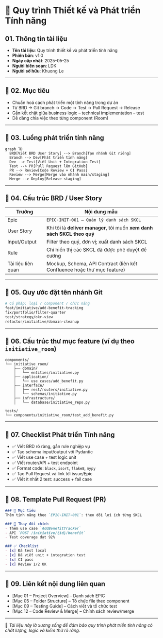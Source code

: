 # 🚀 Quy trình Thiết kế và Phát triển Tính năng

## 01. Thông tin tài liệu

- **Tên tài liệu**: Quy trình thiết kế và phát triển tính năng  
- **Phiên bản**: v1.0  
- **Ngày cập nhật**: 2025-05-25  
- **Người biên soạn**: LDK  
- **Người sở hữu**: Khuong Le  

---

## 🎯 02. Mục tiêu

- Chuẩn hoá cách phát triển một tính năng trong dự án  
- Từ BRD → Git branch → Code → Test → Pull Request → Release  
- Gắn kết chặt giữa business logic – technical implementation – test  
- Dễ dàng chia việc theo từng component (Room)  

---

## 🔄 03. Luồng phát triển tính năng

```mermaid
graph TD
  BRD[Viết BRD User Story] --> Branch[Tạo nhánh Git riêng]
  Branch --> Dev[Phát triển tính năng]
  Dev --> Test[Viết Unit + Integration Test]
  Test --> PR[Pull Request lên GitHub]
  PR --> Review[Code Review + CI Pass]
  Review --> Merge[Merge vào nhánh main/staging]
  Merge --> Deploy[Release staging]
````

---

## 🧾 04. Cấu trúc BRD / User Story

| Trường             | Nội dung mẫu                                                             |
| ------------------ | ------------------------------------------------------------------------ |
| Epic               | `EPIC-INIT-001 – Quản lý danh sách SKCL`                                 |
| User Story         | Khi tôi là **deliver manager**, tôi muốn **xem danh sách SKCL theo quý** |
| Input/Output       | Filter theo quý, đơn vị; xuất danh sách SKCL                             |
| Rule               | Chỉ hiển thị các SKCL đã được phê duyệt đề cương                         |
| Tài liệu liên quan | Mockup, Schema, API Contract (liên kết Confluence hoặc thư mục feature)  |

---

## 🌿 05. Quy ước đặt tên nhánh Git

```bash
# Cú pháp: loại / component / chức năng
feat/initiative/add-benefit-tracking
fix/portfolio/filter-quarter
test/strategy/okr-view
refactor/initiative/domain-cleanup
```

---

## 📁 06. Cấu trúc thư mục feature (ví dụ theo `initiative_room`)

```
components/
└── initiative_room/
    ├── domain/
    │   └── entities/initiative.py
    ├── application/
    │   └── use_cases/add_benefit.py
    ├── interface/
    │   ├── rest/routers/initiative.py
    │   └── schemas/initiative.py
    ├── infrastructure/
    │   └── database/initiative_repo.py

tests/
└── components/initiative_room/test_add_benefit.py
```

---

## 🧪 07. Checklist Phát triển Tính năng

* ✅ Viết BRD rõ ràng, gắn rule nghiệp vụ
* ✅ Tạo schema input/output với Pydantic
* ✅ Viết use case + test logic unit
* ✅ Viết router/API + test endpoint
* ✅ Format code: `black`, `isort`, `flake8`, `mypy`
* ✅ Tạo Pull Request và link tới issue/Epic
* ✅ Viết ít nhất 2 test: success + fail case

---

## 📂 08. Template Pull Request (PR)

```markdown
### 🎯 Mục tiêu
Thêm tính năng theo `EPIC-INIT-001`: theo dõi lợi ích từng SKCL

### 🧱 Thay đổi chính
- Thêm use case `AddBenefitTracker`
- API `POST /initiative/{id}/benefit`
- Test coverage đạt 92%

### ✅ Checklist
- [x] Đã test local
- [x] Đã viết unit + integration test
- [x] CI pass
- [x] Review 1/2 OK
```

---

## 🔗 09. Liên kết nội dung liên quan

* \[Mục 01 – Project Overview] – Danh sách EPIC
* \[Mục 05 – Folder Structure] – Tổ chức file theo component
* \[Mục 09 – Testing Guide] – Cách viết và tổ chức test
* \[Mục 12 – Code Review & Merge] – Chính sách review/merge

---

📌 *Tài liệu này là xương sống để đảm bảo quy trình phát triển tính năng có chất lượng, logic và kiểm thử rõ ràng.*
